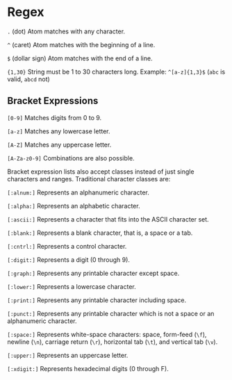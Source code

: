 # Regex

`.` (dot) Atom matches with any character.

`^` (caret) Atom matches with the beginning of a line.

`$` (dollar sign) Atom matches with the end of a line.

`{1,30}` String must be 1 to 30 characters long. Example: `^[a-z]{1,3}$` (`abc` is valid, `abcd` not)

## Bracket Expressions

`[0-9]` Matches digits from 0 to 9.

`[a-z]` Matches any lowercase letter.

`[A-Z]` Matches any uppercase letter.

`[A-Za-z0-9]` Combinations are also possible.

Bracket expression lists also accept classes instead of just single characters and ranges. Traditional character classes are:

`[:alnum:]` Represents an alphanumeric character.

`[:alpha:]` Represents an alphabetic character.

`[:ascii:]` Represents a character that fits into the ASCII character set.

`[:blank:]` Represents a blank character, that is, a space or a tab.

`[:cntrl:]` Represents a control character.

`[:digit:]` Represents a digit (0 through 9).

`[:graph:]` Represents any printable character except space.

`[:lower:]` Represents a lowercase character.

`[:print:]` Represents any printable character including space.

`[:punct:]` Represents any printable character which is not a space or an alphanumeric character.

`[:space:]` Represents white-space characters: space, form-feed (`\f`), newline (`\n`), carriage return (`\r`), horizontal tab (`\t`), and vertical tab (`\v`).

`[:upper:]` Represents an uppercase letter.

`[:xdigit:]` Represents hexadecimal digits (0 through F).

